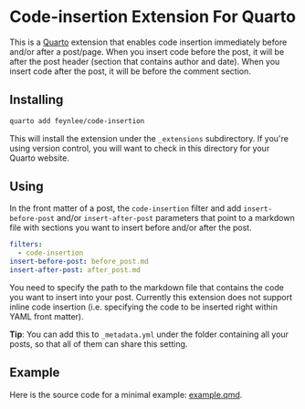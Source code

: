 # Code-insertion Extension For Quarto

This is a [Quarto](https://quarto.org) extension that enables code insertion immediately before and/or after a post/page.
When you insert code before the post, it will be after the post header (section that contains author and date).
When you insert code after the post, it will be before the comment section.

## Installing

```bash
quarto add feynlee/code-insertion
```

This will install the extension under the `_extensions` subdirectory.
If you're using version control, you will want to check in this directory for your Quarto website.

## Using

In the front matter of a post, the `code-insertion` filter and add `insert-before-post` and/or `insert-after-post` parameters that point to a markdown file with sections you want to insert before and/or after the post.

```yml
filters:
  - code-insertion
insert-before-post: before_post.md
insert-after-post: after_post.md
```

You need to specify the path to the markdown file that contains the code you want to insert into your post.
Currently this extension does not support inline code insertion (i.e. specifying the code to be inserted right within YAML front matter).

**Tip**: You can add this to `_metadata.yml` under the folder containing all your posts, so that all of them can share this setting.

## Example

Here is the source code for a minimal example: [example.qmd](example.qmd).
